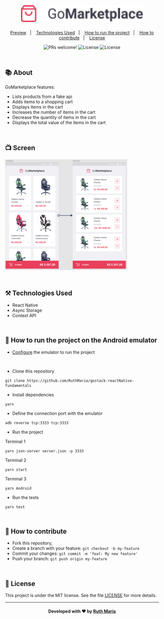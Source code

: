 <h1 align="center">
    <img alt="Logo GoBarber" src="./src/assets/logo.png" width="400px" />
</h1>

<p align="center">
  <a href="#execution">Preview</a>&nbsp;&nbsp;&nbsp;|&nbsp;&nbsp;&nbsp;
  <a href="#technologies">Technologies Used</a>&nbsp;&nbsp;&nbsp;|&nbsp;&nbsp;&nbsp;
  <a href="#run">How to run the project</a>&nbsp;&nbsp;&nbsp;|&nbsp;&nbsp;&nbsp;
  <a href="#contribute">How to contribute</a>&nbsp;&nbsp;&nbsp;|&nbsp;&nbsp;&nbsp;
  <a href="#license">License</a>
</p>

<p align="center">
 <img src="https://img.shields.io/badge/PRs-welcome-red" alt="PRs welcome!" />

  <img alt="License" src="https://img.shields.io/badge/Made%20by-Ruth%20Maria-red">

  <img alt="License" src="https://img.shields.io/badge/Licence-MIT-red">
</p>

<br>

## :books: About

GoMarketplace features:

- Lists products from a fake api
- Adds items to a shopping cart
- Displays items in the cart
- Increases the number of items in the cart
- Decrease the quantity of items in the cart
- Displays the total value of the items in the cart

<a id="execution"></a><br>

## :tv: Screen

<img alt="Logo GoBarber" src="./src/assets/screen.png" width="400px" />

<a id="technologies"></a><br>

## ⚒️ Technologies Used

- React Native
- Async Storage
- Context API

<a id="run"></a><br>

## 🚀 How to run the project on the Android emulator

- [Configure](https://react-native.rocketseat.dev/android/windows) the emulator to run the project

<br>

- Clone this repository

```
git clone https://github.com/RuthMaria/gostack-reactNative-fundamentals
```

- Install dependencies

```
yarn
```

- Define the connection port with the emulator

```
adb reverse tcp:3333 tcp:3333
```

- Run the project <br>

Terminal 1

```
yarn json-server server.json -p 3333
```

Terminal 2

```
yarn start
```

Terminal 3

```
yarn Android
```

- Run the tests

```
yarn test
```

<br>

## 🎯 How to contribute

- Fork this repository,
- Create a branch with your feature: `git checkout -b my-feature`
- Commit your changes: `git commit -m 'feat: My new feature'`
- Push your branch: `git push origin my-feature`

<a id="license"></a><br>

## :memo: License

This project is under the MIT license. See the file [LICENSE](LICENSE) for more details.

---

<h4 align="center">
    Developed with ❤️ by <a href="https://www.linkedin.com/in/ruth-maria-9b256071/" target="_blank">Ruth Maria</a>
</h4>
